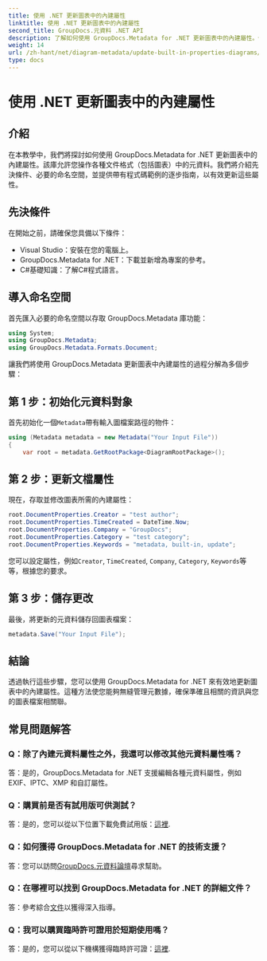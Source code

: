 ```yaml
---
title: 使用 .NET 更新圖表中的內建屬性
linktitle: 使用 .NET 更新圖表中的內建屬性
second_title: GroupDocs.元資料 .NET API
description: 了解如何使用 GroupDocs.Metadata for .NET 更新圖表中的內建屬性。使用程式碼範例無縫修改元資料。
weight: 14
url: /zh-hant/net/diagram-metadata/update-built-in-properties-diagrams/
type: docs
---
```

# 使用 .NET 更新圖表中的內建屬性

## 介紹
在本教學中，我們將探討如何使用 GroupDocs.Metadata for .NET 更新圖表中的內建屬性。該庫允許您操作各種文件格式（包括圖表）中的元資料。我們將介紹先決條件、必要的命名空間，並提供帶有程式碼範例的逐步指南，以有效更新這些屬性。

## 先決條件

在開始之前，請確保您具備以下條件：

- Visual Studio：安裝在您的電腦上。
- GroupDocs.Metadata for .NET：下載並新增為專案的參考。
- C#基礎知識：了解C#程式語言。

## 導入命名空間

首先匯入必要的命名空間以存取 GroupDocs.Metadata 庫功能：

```csharp
using System;
using GroupDocs.Metadata;
using GroupDocs.Metadata.Formats.Document;
```

讓我們將使用 GroupDocs.Metadata 更新圖表中內建屬性的過程分解為多個步驟：

## 第 1 步：初始化元資料對象

首先初始化一個`Metadata`帶有輸入圖檔案路徑的物件：

```csharp
using (Metadata metadata = new Metadata("Your Input File"))
{
    var root = metadata.GetRootPackage<DiagramRootPackage>();
```

## 第 2 步：更新文檔屬性

現在，存取並修改圖表所需的內建屬性：

```csharp
root.DocumentProperties.Creator = "test author";
root.DocumentProperties.TimeCreated = DateTime.Now;
root.DocumentProperties.Company = "GroupDocs";
root.DocumentProperties.Category = "test category";
root.DocumentProperties.Keywords = "metadata, built-in, update";
```

您可以設定屬性，例如`Creator`, `TimeCreated`, `Company`, `Category`, `Keywords`等等，根據您的要求。

## 第 3 步：儲存更改

最後，將更新的元資料儲存回圖表檔案：

```csharp
metadata.Save("Your Input File");
```

## 結論

透過執行這些步驟，您可以使用 GroupDocs.Metadata for .NET 來有效地更新圖表中的內建屬性。這種方法使您能夠無縫管理元數據，確保準確且相關的資訊與您的圖表檔案相關聯。


## 常見問題解答

### Q：除了內建元資料屬性之外，我還可以修改其他元資料屬性嗎？
答：是的，GroupDocs.Metadata for .NET 支援編輯各種元資料屬性，例如 EXIF、IPTC、XMP 和自訂屬性。

### Q：購買前是否有試用版可供測試？
答：是的，您可以從以下位置下載免費試用版：[這裡](https://releases.groupdocs.com/).

### Q：如何獲得 GroupDocs.Metadata for .NET 的技術支援？
答：您可以訪問[GroupDocs.元資料論壇](https://forum.groupdocs.com/c/metadata/14)尋求幫助。

### Q：在哪裡可以找到 GroupDocs.Metadata for .NET 的詳細文件？
答：參考綜合[文件](https://tutorials.groupdocs.com/metadata/net/)以獲得深入指導。

### Q：我可以購買臨時許可證用於短期使用嗎？
答：是的，您可以從以下機構獲得臨時許可證：[這裡](https://purchase.groupdocs.com/temporary-license/).
